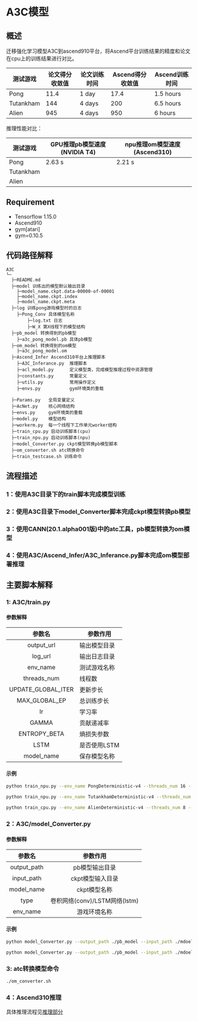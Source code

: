 

# A3C模型

## 概述

迁移强化学习模型A3C到ascend910平台，将Ascend平台训练结果的精度和论文在cpu上的训练结果进行对比。

| 测试游戏  | 论文得分收敛值 | 论文训练时间 | Ascend得分收敛值 | Ascend训练时间 |
| --------- | -------------- | ------------ | ---------------- | -------------- |
| Pong      | 11.4           | 1 day        | 17.4             | 1.5 hours      |
| Tutankham | 144            | 4 days       | 200              | 6.5 hours      |
| Alien     | 945            | 4 days       | 950              | 6 hours        |

推理性能对比：

| 测试游戏  | GPU推理pb模型速度(NVIDIA T4) | npu推理om模型速度(Ascend310) |
| --------- | ---------------------------- | ---------------------------- |
| Pong      | 2.63 s                       | 2.21 s                       |
| Tutankham |                              |                              |
| Alien     |                              |                              |



## Requirement

* Tensorflow 1.15.0
* Ascend910
* gym[atari]
* gym=0.10.5

## 代码路径解释

```shell
A3C
└─ 
  ├─README.md
  ├─model 训练出的模型默认输出目录
  	├─model_name.ckpt.data-00000-of-00001
  	├─model_name.ckpt.index
  	├─model_name.ckpt.meta
  ├─log 训练pong游戏模型时的日志
  	├─Pong_Conv 具体模型名称
  		├─log.txt 日志
  		├─W_X 第X线程下的模型结构
  ├─pb_model 转换得到的pb模型
  	├─a3c_pong_model.pb 具体pb模型
  ├─om_model 转换得到的om模型
  	├─a3c_pong_model.om
  ├─Ascend_Infer Ascend310平台上推理脚本
  	├─A3C_Inferance.py	推理脚本
  	├─acl_model.py		定义模型类，完成模型推理过程中资源管理
  	├─constants.py		常量定义
  	├─utils.py			常用操作定义
  	├─envs.py			gym环境类的重载
  
  ├─Params.py 	全局变量定义
  ├─AcNet.py 	核心网络结构
  ├─envs.py		gym环境类的重载
  ├─model.py 	模型结构
  ├─workerm.py 	每一个线程下工作单元worker结构
  ├─train_cpu.py 启动训练脚本(cpu)
  ├─train_npu.py 启动训练脚本(npu)
  ├─model_Converter.py ckpt模型转换pb模型脚本
  ├─om_converter.sh	atc转换命令
  ├─train_testcase.sh 训练命令
```

## 流程描述

### 1：使用A3C目录下的train脚本完成模型训练

### 2：使用A3C目录下model_Converter脚本完成ckpt模型转换pb模型

### 3：使用CANN(20.1.alpha001版)中的atc工具，pb模型转换为om模型

### 4：使用A3C/Ascend_Infer/A3C_Inferance.py脚本完成om模型部署推理



## 主要脚本解释

### 1: A3C/train.py

#### 参数解释

|       参数名       | 参数作用     |
| :----------------: | ------------ |
|     output_url     | 输出模型目录 |
|      log_url       | 输出日志目录 |
|      env_name      | 测试游戏名称 |
|    threads_num     | 线程数       |
| UPDATE_GLOBAL_ITER | 更新步长     |
|   MAX_GLOBAL_EP    | 总训练步长   |
|         lr         | 学习率       |
|       GAMMA        | 贡献递减率   |
|    ENTROPY_BETA    | 熵损失参数   |
|        LSTM        | 是否使用LSTM |
|     model_name     | 保存模型名称 |

#### 示例

```bash
python train_npu.py --env_name PongDeterministic-v4 --threads_num 16 --model_name a3c_Pong_model

python train_npu.py --env_name TutankhamDeterministic-v4 --threads_num 8 --MAX_GLOBAL_EP 5000 --lr 0.0005 --LSTM --model_name a3c_Tutankham_model_lstm

python train_cpu.py --env_name AlienDeterministic-v4 --threads_num 8 --MAX_GLOBAL_EP 20000 --model_name a3c_Alien_model_lstm --lr 0.0005 --LSTM --UPDATE_GLOBAL_ITER 512
```

### 2：A3C/model_Converter.py

#### 参数解释

|   参数名    |           参数作用            |
| :---------: | :---------------------------: |
| output_path |        pb模型输出目录         |
| input_path  |       ckpt模型输入目录        |
| model_name  |         ckpt模型名称          |
|    type     | 卷积网络(conv)/LSTM网络(lstm) |
|  env_name   |         游戏环境名称          |

#### 示例

``` bash
python model_Converter.py --output_path ./pb_model --input_path ./mdoel --model_name model_Pong_Conv --type conv --env_name PongDeterministic-v4

python model_Converter.py --output_path ./pb_model --input_path ./mdoel --model_name model_Alien_Conv --type lstm --env_name AlienDeterministic-v4
```

### 3: atc转换模型命令

```bash
./om_converter.sh
```

### 4：Ascend310推理

具体推理流程见[推理部分](./Ascend_Infer/README.md)

